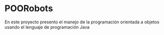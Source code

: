 # POORobots
En este proyecto presento el manejo de la programación orientada a objetos usando el lenguaje de programación Java
